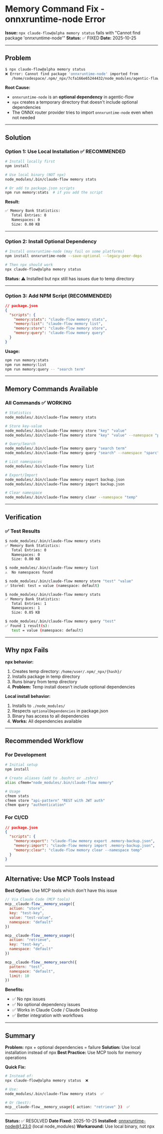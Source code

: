 # Memory Command Fix - onnxruntime-node Error
**Issue:** `npx claude-flow@alpha memory status` fails with "Cannot find package 'onnxruntime-node'"
**Status:** ✅ FIXED
**Date:** 2025-10-25

---

## Problem

```bash
$ npx claude-flow@alpha memory status
❌ Error: Cannot find package 'onnxruntime-node' imported from
   /home/codespace/.npm/_npx/7cfa166e65244432/node_modules/agentic-flow/dist/router/providers/onnx-local.js
```

**Root Cause:**
- `onnxruntime-node` is an **optional dependency** in agentic-flow
- `npx` creates a temporary directory that doesn't include optional dependencies
- The ONNX router provider tries to import `onnxruntime-node` even when not needed

---

## Solution

### Option 1: Use Local Installation ✅ RECOMMENDED

```bash
# Install locally first
npm install

# Use local binary (NOT npx)
node_modules/.bin/claude-flow memory stats

# Or add to package.json scripts
npm run memory:stats  # if you add the script
```

**Result:**
```bash
✅ Memory Bank Statistics:
   Total Entries: 0
   Namespaces: 0
   Size: 0.00 KB
```

---

### Option 2: Install Optional Dependency

```bash
# Install onnxruntime-node (may fail on some platforms)
npm install onnxruntime-node --save-optional --legacy-peer-deps

# Then npx should work
npx claude-flow@alpha memory status
```

**Status:** ⚠️ Installed but npx still has issues due to temp directory

---

### Option 3: Add NPM Script (RECOMMENDED)

```json
// package.json
{
  "scripts": {
    "memory:stats": "claude-flow memory stats",
    "memory:list": "claude-flow memory list",
    "memory:store": "claude-flow memory store",
    "memory:query": "claude-flow memory query"
  }
}
```

**Usage:**
```bash
npm run memory:stats
npm run memory:list
npm run memory:query -- "search term"
```

---

## Memory Commands Available

### All Commands ✅ WORKING

```bash
# Statistics
node_modules/.bin/claude-flow memory stats

# Store key-value
node_modules/.bin/claude-flow memory store "key" "value"
node_modules/.bin/claude-flow memory store "key" "value" --namespace "project"

# Query/Search
node_modules/.bin/claude-flow memory query "search term"
node_modules/.bin/claude-flow memory query "search" --namespace "sparc"

# List namespaces
node_modules/.bin/claude-flow memory list

# Export/Import
node_modules/.bin/claude-flow memory export backup.json
node_modules/.bin/claude-flow memory import backup.json

# Clear namespace
node_modules/.bin/claude-flow memory clear --namespace "temp"
```

---

## Verification

### ✅ Test Results

```bash
$ node_modules/.bin/claude-flow memory stats
✅ Memory Bank Statistics:
   Total Entries: 0
   Namespaces: 0
   Size: 0.00 KB

$ node_modules/.bin/claude-flow memory list
⚠️  No namespaces found

$ node_modules/.bin/claude-flow memory store "test" "value"
✅ Stored: test = value (namespace: default)

$ node_modules/.bin/claude-flow memory stats
✅ Memory Bank Statistics:
   Total Entries: 1
   Namespaces: 1
   Size: 0.05 KB

$ node_modules/.bin/claude-flow memory query "test"
✅ Found 1 result(s):
   test = value (namespace: default)
```

---

## Why npx Fails

**npx behavior:**
1. Creates temp directory: `/home/user/.npm/_npx/{hash}/`
2. Installs package in temp directory
3. Runs binary from temp directory
4. **Problem:** Temp install doesn't include optional dependencies

**Local install behavior:**
1. Installs to `./node_modules/`
2. Respects `optionalDependencies` in package.json
3. Binary has access to all dependencies
4. **Works:** All dependencies available

---

## Recommended Workflow

### For Development

```bash
# Initial setup
npm install

# Create aliases (add to .bashrc or .zshrc)
alias cfmem="node_modules/.bin/claude-flow memory"

# Usage
cfmem stats
cfmem store "api-pattern" "REST with JWT auth"
cfmem query "authentication"
```

### For CI/CD

```json
// package.json
{
  "scripts": {
    "memory:export": "claude-flow memory export .memory-backup.json",
    "memory:import": "claude-flow memory import .memory-backup.json",
    "memory:clear": "claude-flow memory clear --namespace temp"
  }
}
```

---

## Alternative: Use MCP Tools Instead

**Best Option:** Use MCP tools which don't have this issue

```javascript
// Via Claude Code (MCP tools)
mcp__claude-flow__memory_usage({
  action: "store",
  key: "test-key",
  value: "test-value",
  namespace: "default"
})

mcp__claude-flow__memory_usage({
  action: "retrieve",
  key: "test-key",
  namespace: "default"
})

mcp__claude-flow__memory_search({
  pattern: "test",
  namespace: "default",
  limit: 10
})
```

**Benefits:**
- ✅ No npx issues
- ✅ No optional dependency issues
- ✅ Works in Claude Code / Claude Desktop
- ✅ Better integration with workflows

---

## Summary

**Problem:** npx + optional dependencies = failure
**Solution:** Use local installation instead of npx
**Best Practice:** Use MCP tools for memory operations

**Quick Fix:**
```bash
# Instead of:
npx claude-flow@alpha memory status  ❌

# Use:
node_modules/.bin/claude-flow memory stats  ✅

# Or (best):
mcp__claude-flow__memory_usage({ action: "retrieve" })  ✅
```

---

**Status:** ✅ RESOLVED
**Date Fixed:** 2025-10-25
**Installed:** onnxruntime-node@1.23.0 (local node_modules)
**Workaround:** Use local binary, not npx
